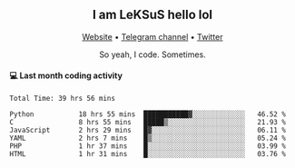 <h2 align="center">I am LeKSuS hello lol</h2>
<div align="center">
  <a href="https://leksus.net">Website</a> •
  <a href="https://t.me/leksus_was_here">Telegram channel</a> •
  <a href="https://twitter.com/___LeKSuS___">Twitter</a>
</div>
<p align="center">So yeah, I code. Sometimes.</p>

#### :computer: Last month coding activity
<!--START_SECTION:waka-->

```text
Total Time: 39 hrs 56 mins

Python           18 hrs 55 mins  ███████████▓░░░░░░░░░░░░░   46.52 %
C                8 hrs 55 mins   █████▒░░░░░░░░░░░░░░░░░░░   21.93 %
JavaScript       2 hrs 29 mins   █▓░░░░░░░░░░░░░░░░░░░░░░░   06.11 %
YAML             2 hrs 7 mins    █▒░░░░░░░░░░░░░░░░░░░░░░░   05.24 %
PHP              1 hr 37 mins    █░░░░░░░░░░░░░░░░░░░░░░░░   03.99 %
HTML             1 hr 31 mins    █░░░░░░░░░░░░░░░░░░░░░░░░   03.76 %
```

<!--END_SECTION:waka-->

<!-- flag{4_l0t_0f_1nter35t1ng_th1ng5_4r3_1n_publ1c_d0m41n} -->
